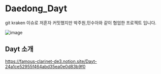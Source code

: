 ﻿# Daedong_Dayt

git kraken 이슈로 저혼자 커밋했지만 박주원,민수아와 같이 협업한 프로젝트 입니다.

![image](https://github.com/user-attachments/assets/8e35f130-d5a9-4816-bfe9-a9a05ab59b23)


## Dayt 소개
https://famous-clarinet-de3.notion.site/Dayt-24a1ce52955f464abd35ea0e0d83b9f0
